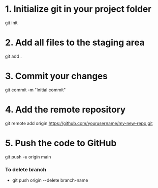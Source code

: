 # 1. Initialize git in your project folder
git init

# 2. Add all files to the staging area
git add .

# 3. Commit your changes
git commit -m "Initial commit"

# 4. Add the remote repository
git remote add origin https://github.com/yourusername/my-new-repo.git

# 5. Push the code to GitHub
git push -u origin main




### To delete branch
- git push origin --delete branch-name
